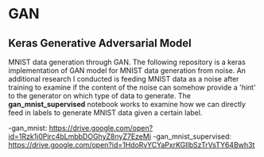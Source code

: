 # GAN

## Keras Generative Adversarial Model

MNIST data generation through GAN. The following repository is a keras implementation of GAN model for MNIST data generation from noise.
An additional research I conducted is feeding MNIST data as a noise after training to examine if the content of the noise can somehow
provide a 'hint' to the generator on which type of data to generate. The **gan_mnist_supervised** notebook works to examine how we can
directly feed in labels to generate MNIST data given a certain label.


-gan_mnist: https://drive.google.com/open?id=1Rzk1j0Pirc4bLmbbDOGhyZ8nyZ7EzeMi
-gan_mnist_supervised: https://drive.google.com/open?id=1HdoRvYCYaPxrKGIlbSzTrVsTY64Bwh3t
